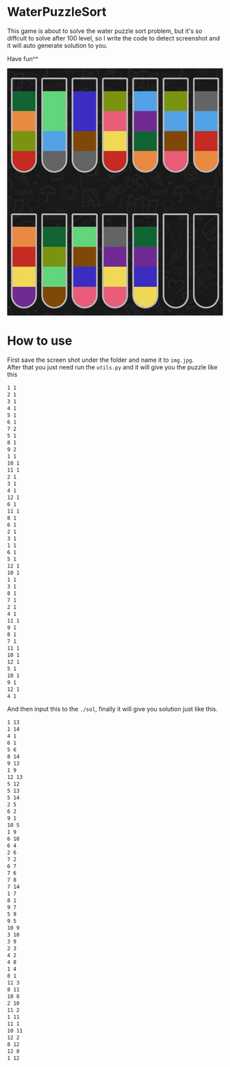 # WaterPuzzleSort

This game is about to solve the water puzzle sort problem, but it's so diffcult to solve after 100
level, so I write the code to detect screenshot and it will auto generate solution to you.

Have fun^^

![ggez](img.jpg)

# How to use
First save the screen shot under the folder and name it to `img.jpg`.  
After that you just need run the `utils.py` and it will give you the puzzle like this
```
1 1
2 1
3 1
4 1
5 1
6 1
7 2
5 1
8 1
9 2
1 1
10 1
11 1
2 1
3 1
4 1
12 1
6 1
11 1
8 1
6 1
2 1
3 1
1 1
6 1
5 1
12 1
10 1
1 1
3 1
8 1
7 1
2 1
4 1
11 1
9 1
8 1
7 1
11 1
10 1
12 1
5 1
10 1
9 1
12 1
4 1
```

And then input this to the `./sol`, finally it will give you solution just like this.
```
1 13
1 14
4 1
6 1
5 6
8 14
9 13
1 9
12 13
5 12
5 13
5 14
2 5
6 2
9 1
10 5
1 9
6 10
6 4
2 6
7 2
6 7
7 6
7 8
7 14
1 7
8 1
9 7
5 9
9 5
10 9
3 10
3 9
2 3
4 2
4 8
1 4
8 1
11 3
8 11
10 8
2 10
11 2
1 11
11 1
10 11
12 2
8 12
12 8
1 12
```
